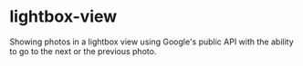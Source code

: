 # lightbox-view
Showing photos in a lightbox view using Google's public API with the ability to go to the next or the previous photo.
